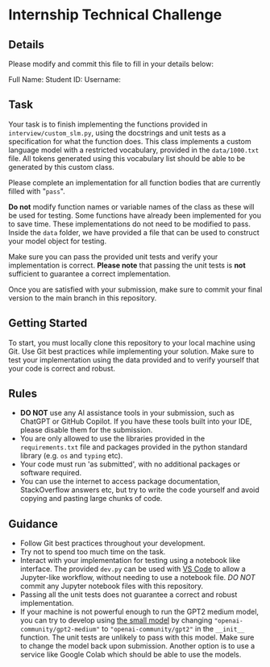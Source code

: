 # Internship Technical Challenge

## Details

Please modify and commit this file to fill in your details below:

Full Name: 
Student ID:
Username: 


## Task

Your task is to finish implementing the functions provided in `interview/custom_slm.py`, using the docstrings and unit tests as a specification for what the function does. This class implements a custom language model with a restricted vocabulary, provided in the `data/1000.txt` file. All tokens generated using this vocabulary list should be able to be generated by this custom class.

Please complete an implementation for all function bodies that are currently filled with "`pass`".

**Do not** modify function names or variable names of the class as these will be used for testing. Some functions have already been implemented for you to save time. These implementations do not need to be modified to pass. Inside the `data` folder, we have provided a file that can be used to construct your model object for testing.

Make sure you can pass the provided unit tests and verify your implementation is correct. **Please note** that passing the unit tests is **not** sufficient to guarantee a correct implementation. 

Once you are satisfied with your submission, make sure to commit your final version to the main branch in this repository.

## Getting Started

To start, you must locally clone this repository to your local machine using Git. Use Git best practices while implementing your solution. Make sure to test your implementation using the data provided and to verify yourself that your code is correct and robust.

## Rules

- **DO NOT** use any AI assistance tools in your submission, such as ChatGPT or GitHub Copilot. If you have these tools built into your IDE, please disable them for the submission.
- You are only allowed to use the libraries provided in the `requirements.txt` file and packages provided in the python standard library (e.g. `os` and `typing` etc).
- Your code must run 'as submitted', with no additional packages or software required.
- You can use the internet to access package documentation, StackOverflow answers etc, but try to write the code yourself and avoid copying and pasting large chunks of code.

## Guidance

- Follow Git best practices throughout your development.
- Try not to spend too much time on the task.
- Interact with your implementation for testing using a notebook like interface. The provided `dev.py` can be used with [VS Code](https://code.visualstudio.com/docs/python/jupyter-support-py) to allow a Jupyter-like workflow, without needing to use a notebook file. *DO NOT* commit any Jupyter notebook files with this repository.
- Passing all the unit tests does not guarantee a correct and robust implementation.
- If your machine is not powerful enough to run the GPT2 medium model, you can try to develop using [the small model](https://huggingface.co/openai-community/gpt2) by changing `"openai-community/gpt2-medium"` to `"openai-community/gpt2"` in the `__init__` function. The unit tests are unlikely to pass with this model. Make sure to change the model back upon submission. Another option is to use a service like Google Colab which should be able to use the models.